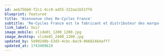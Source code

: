 ```yaml
---
id: aeb75bb0-f2c1-4cc9-ad55-322aa1b51ff6
blueprint: featured
title: 'Bienvenue chez Re-Cycles France'
subtitle: 'Re-Cycles France est le fabricant et distributeur des marques Gitane et Peugeot Cycles.'
link_label: Voir
image_mobile: slide01_1200_1200.jpg
image_desktop: slide01_2400_1200.jpg
updated_by: 5d90248b-53d3-4cbc-8ac9-066824b4aff7
updated_at: 1743409619
---
```

